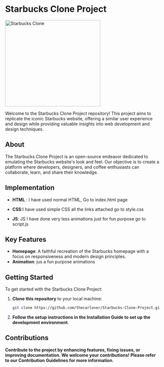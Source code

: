 # Starbucks Clone Project

<img src="https://upload.wikimedia.org/wikipedia/en/thumb/d/d3/Starbucks_Corporation_Logo_2011.svg/640px-Starbucks_Corporation_Logo_2011.svg.png" alt="Starbucks Clone" width="310" height="280">


Welcome to the Starbucks Clone Project repository! This project aims to replicate the iconic Starbucks website, offering a similar user experience and design while providing valuable insights into web development and design techniques.

## About

The Starbucks Clone Project is an open-source endeavor dedicated to emulating the Starbucks website's look and feel. Our objective is to create a platform where developers, designers, and coffee enthusiasts can collaborate, learn, and share their knowledge.

## Implementation

- **HTML** : I have used normal HTML, Go to index.html page 

- **CSS**:I have used simple CSS all the links attached  go to style.css

- **JS**: JS I have done very less animations just for fun purpose go to script.js

## Key Features

- **Homepage**: A faithful recreation of the Starbucks homepage with a focus on responsiveness and modern design principles.
- **Animation**: jus a fun purpose animations 

## Getting Started

To get started with the Starbucks Clone Project:

1. **Clone this repository** to your local machine:

   ```bash
   git clone https://github.com/thecarlover/Starbucks-Clone-Project.git


2. **Follow the setup instructions in the Installation Guide to set up the development environment**.

## Contributions
**Contribute to the project by enhancing features, fixing issues, or improving documentation. We welcome your contributions! Please refer to our Contribution Guidelines for more information**.
